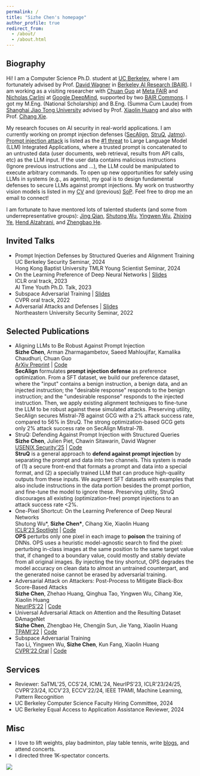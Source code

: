 ```yaml
---
permalink: /
title: "Sizhe Chen's homepage"
author_profile: true
redirect_from: 
  - /about/
  - /about.html
---
```


  
Biography
------
Hi! I am a Computer Science Ph.D. student at [UC Berkeley](https://eecs.berkeley.edu), where I am fortunately advised by Prof. [David Wagner](https://people.eecs.berkeley.edu/~daw) in [Berkeley AI Research (BAIR)](https://bair.berkeley.edu). I am working as a visiting researcher with [Chuan Guo](https://sites.google.com/view/chuanguo) at [Meta FAIR](https://ai.meta.com/research) and [Nicholas Carlini](https://nicholas.carlini.com) at [Google DeepMind](https://deepmind.google), supported by two [BAIR Commons](https://bcommons.berkeley.edu/home). I got my M.Eng. (National Scholarship) and B.Eng. (Summa Cum Laude) from [Shanghai Jiao Tong University](http://en.sjtu.edu.cn) advised by Prof. [Xiaolin Huang](http://www.pami.sjtu.edu.cn/en/xiaolin) and also with Prof. [Cihang Xie](https://cihangxie.github.io).

My research focuses on AI security in real-world applications. I am currently working on prompt injection defenses ([SecAlign](https://arxiv.org/abs/2410.05451), [StruQ](http://arxiv.org/abs/2402.06363), [Jatmo](https://arxiv.org/abs/2312.17673)). [Prompt injection attack](https://www.ibm.com/topics/prompt-injection) is listed as the [#1 threat](https://genai.owasp.org) to Large Language Model (LLM) Integrated Applications, where a trusted prompt is concatenated to an untrusted data (user documents, web retrieval, results from API calls, etc) as the LLM input. If the user data contains malicious instructions (Ignore previous instructions and ...), the LLM could be manipulated to execute arbitrary commands. To open up new opportunities for safely using LLMs in systems (e.g., as agents), my goal is to design fundamental defenses to secure LLMs against prompt injections. My work on trustworthy vision models is listed in my [CV](https://drive.google.com/file/d/1UmHL5TfvXIGuNRIPX9DHT_LwRCu1Hkf1/view?usp=sharing) and (previous) [SoP](https://drive.google.com/file/d/1nmocMJFOmw_5_N1roe96Vszhhg7zhaZS/view?usp=sharing). Feel free to drop me an email to connect!

I am fortunate to have mentored lots of talented students (and some from underrepresentative groups): [Jing Qian](https://jing-qian-98.github.io), [Shutong Wu](https://cychomatica.github.io), [Yingwen Wu](https://openreview.net/profile?id=~Yingwen_Wu1), [Zhixing Ye](https://ieeexplore.ieee.org/author/37089933329), [Hend Alzahrani](https://sa.linkedin.com/in/hend-alzahrani), and [Zhengbao He](https://openreview.net/profile?id=~Zhengbao_He1).

Invited Talks
------
+ Prompt Injection Defenses by Structured Queries and Alignment Training <br/> UC Berkeley Security Seminar, 2024 <br/> Hong Kong Baptist University TMLR Young Scientist Seminar, 2024
+ On the Learning Preference of Deep Neural Networks \| [Slides](https://drive.google.com/file/d/11G7gn0-_sAsLTc5vKi6econZlCZdR0Kg/view?usp=sharing) <br/> ICLR oral track, 2023 <br/> AI Time Youth Ph.D. Talk, 2023
+ Subspace Adversarial Training \| [Slides](https://drive.google.com/file/d/1NaF_bZkrPvfsScLfVcjPqcPVQ3CW8hoK/view?usp=sharing) <br/> CVPR oral track, 2022
+ Adversarial Attacks and Defenses \| [Slides](https://drive.google.com/file/d/1i6CIrdynqdidqgoTACkSmJEVQm7xRT0S/view?usp=sharing) <br/> Northeastern University Security Seminar, 2022

Selected Publications
------
+ Aligning LLMs to Be Robust Against Prompt Injection <br/> **Sizhe Chen**, Arman Zharmagambetov, Saeed Mahloujifar, Kamalika Chaudhuri, Chuan Guo <br/> [ArXiv Preprint](https://arxiv.org/abs/2410.05451) \| [Code](https://github.com/facebookresearch/SecAlign) <br/> **SecAlign** formulates **prompt injection defense** as preference optimization. From a SFT dataset, we build our preference dataset, where the "input" contains a benign instruction, a benign data, and an injected instruction; the "desirable response" responds to the benign instruction; and the "undesirable response" responds to the injected instruction. Then, we apply existing alignment techniques to fine-tune the LLM to be robust against these simulated attacks. Preserving utility, SecAlign secures Mistral-7B against GCG with a 2% attack success rate, compared to 56% in StruQ. The strong optimization-based GCG gets only 2% attack success rate on SecAlign Mistral-7B.
+ StruQ: Defending Against Prompt Injection with Structured Queries <br/> **Sizhe Chen**, Julien Piet, Chawin Sitawarin, David Wagner <br/> [USENIX Security'25](http://arxiv.org/abs/2402.06363) \| [Code](https://github.com/Sizhe-Chen/StruQ) <br/> **StruQ** is a general approach to **defend against prompt injection** by separating the prompt and data into two channels. This system is made of (1) a secure front-end that formats a prompt and data into a special format, and (2) a specially trained LLM that can produce high-quality outputs from these inputs. We augment SFT datasets with examples that also include instructions in the data portion besides the prompt portion, and fine-tune the model to ignore these. Preserving utility, StruQ discourages all existing (optimization-free) prompt injections to an attack success rate <2%.
+ One-Pixel Shortcut: On the Learning Preference of Deep Neural Networks <br/> Shutong Wu\*, **Sizhe Chen\***, Cihang Xie, Xiaolin Huang <br/> [ICLR'23 Spotlight](https://openreview.net/forum?id=p7G8t5FVn2h) \| [Code](https://github.com/cychomatica/One-Pixel-Shotcut) <br/> **OPS** perturbs only one pixel in each image to **poison** the training of DNNs. OPS uses a heuristic model-agnostic search to find the pixel: perturbing in-class images at the same position to the same target value that, if changed to a boundary value, could mostly and stably deviate from all original images. By injecting the tiny shortcut, OPS degrades the model accuracy on clean data to almost an untrained counterpart, and the generated noise cannot be erased by adversarial training.
+ Adversarial Attack on Attackers: Post-Process to Mitigate Black-Box Score-Based Attacks <br/> **Sizhe Chen**, Zhehao Huang, Qinghua Tao, Yingwen Wu, Cihang Xie, Xiaolin Huang <br/> [NeurIPS'22](https://openreview.net/forum?id=7hhH95QKKDX) \| [Code](https://github.com/Sizhe-Chen/AAA)
+ Universal Adversarial Attack on Attention and the Resulting Dataset DAmageNet <br/> **Sizhe Chen**, Zhengbao He, Chengjin Sun, Jie Yang, Xiaolin Huang <br/> [TPAMI'22](https://ieeexplore.ieee.org/document/9238430) \| [Code](https://github.com/Sizhe-Chen/DAmageNet)
+ Subspace Adversarial Training <br/> Tao Li, Yingwen Wu, **Sizhe Chen**, Kun Fang, Xiaolin Huang <br/> [CVPR'22 Oral](https://openaccess.thecvf.com/content/CVPR2022/html/Li_Subspace_Adversarial_Training_CVPR_2022_paper) \| [Code](https://github.com/nblt/Sub-AT)

Services
------
+ Reviewer: SaTML'25, CCS'24, ICML'24, NeurIPS'23, ICLR'23/24/25, CVPR'23/24, ICCV'23, ECCV'22/24, IEEE TPAMI, Machine Learning, Pattern Recognition
+ UC Berkeley Computer Science Faculty Hiring Committee, 2024
+ UC Berkeley Equal Access to Application Assistance Reviewer, 2024

Misc
------
+ I love to lift weights, play badminton, play table tennis, write [blogs](http://xhslink.com/5JP3XI), and attend concerts.
+ I directed three 1K-spectator concerts. <br/>

![](https://github.com/Sizhe-Chen/Sizhe-Chen.github.io/blob/master/images/piano.jpg?raw=true)
